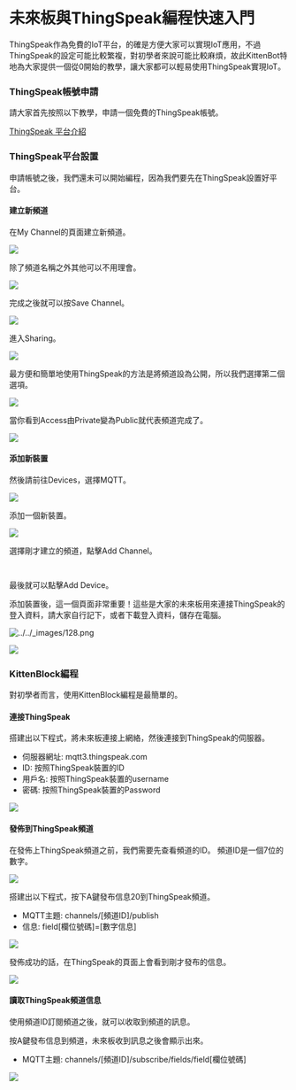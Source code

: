 # 未來板與ThingSpeak編程快速入門

ThingSpeak作為免費的IoT平台，的確是方便大家可以實現IoT應用，不過ThingSpeak的設定可能比較繁複，對初學者來說可能比較麻煩，故此KittenBot特地為大家提供一個從0開始的教學，讓大家都可以輕易使用ThingSpeak實現IoT。

### ThingSpeak帳號申請

請大家首先按照以下教學，申請一個免費的ThingSpeak帳號。

[ThingSpeak 平台介紹](../iotplatform/thingspeak.md)

### ThingSpeak平台設置

申請帳號之後，我們還未可以開始編程，因為我們要先在ThingSpeak設置好平台。

#### 建立新頻道

在My Channel的頁面建立新頻道。

![](../../.gitbook/assets/1.png)

除了頻道名稱之外其他可以不用理會。

![](<../../.gitbook/assets/2 (1).png>)

完成之後就可以按Save Channel。

![](<../../.gitbook/assets/3 (1).png>)

進入Sharing。

![](../../.gitbook/assets/4.png)

最方便和簡單地使用ThingSpeak的方法是將頻道設為公開，所以我們選擇第二個選項。

![](../../.gitbook/assets/5.png)

當你看到Access由Private變為Public就代表頻道完成了。

![](<../../.gitbook/assets/6 (1).png>)

#### 添加新裝置

然後請前往Devices，選擇MQTT。

![](../../.gitbook/assets/8.png)

添加一個新裝置。

![](../../.gitbook/assets/9.png)

選擇剛才建立的頻道，點擊Add Channel。

<div><img src="../../.gitbook/assets/10.png" alt=""> <figure><img src="../../.gitbook/assets/11.png" alt=""><figcaption></figcaption></figure></div>

最後就可以點擊Add Device。

添加裝置後，這一個頁面非常重要！這些是大家的未來板用來連接ThingSpeak的登入資料，請大家自行記下，或者下載登入資料，儲存在電腦。

![../../\_images/128.png](../../.gitbook/assets/12.png)

![](../../.gitbook/assets/13.png)

### KittenBlock編程

對初學者而言，使用KittenBlock編程是最簡單的。

#### 連接ThingSpeak

搭建出以下程式，將未來板連接上網絡，然後連接到ThingSpeak的伺服器。

* 伺服器網址: mqtt3.thingspeak.com
* ID: 按照ThingSpeak裝置的ID
* 用戶名: 按照ThingSpeak裝置的username
* 密碼: 按照ThingSpeak裝置的Password

![](https://kittenbothk.readthedocs.io/en/latest/_images/144.png)

#### 發佈到ThingSpeak頻道

在發佈上ThingSpeak頻道之前，我們需要先查看頻道的ID。 頻道ID是一個7位的數字。

![](../../.gitbook/assets/15.png)

搭建出以下程式，按下A鍵發布信息20到ThingSpeak頻道。

* MQTT主題: channels/\[頻道ID]/publish
* 信息: field\[欄位號碼]=\[數字信息]

![](https://kittenbothk.readthedocs.io/en/latest/_images/162.png)

發佈成功的話，在ThingSpeak的頁面上會看到剛才發布的信息。

![](../../.gitbook/assets/17.png)

#### 讀取ThingSpeak頻道信息

使用頻道ID訂閱頻道之後，就可以收取到頻道的訊息。

按A鍵發布信息到頻道，未來板收到訊息之後會顯示出來。

* MQTT主題: channels/\[頻道ID]/subscribe/fields/field\[欄位號碼]

![](https://kittenbothk.readthedocs.io/en/latest/_images/183.png)
